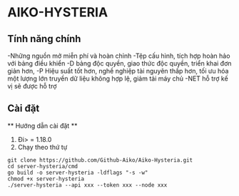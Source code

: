# AIKO-HYSTERIA


## Tính năng chính
-Những nguồn mở miễn phí và hoàn chỉnh
-Tệp cấu hình, tích hợp hoàn hảo với bảng điều khiển
-D bảng độc quyền, giao thức độc quyền, triển khai đơn giản hơn,
-P Hiệu suất tốt hơn, nghề nghiệp tài nguyên thấp hơn, tối ưu hóa một lượng lớn truyền dữ liệu không hợp lệ, giảm tải máy chủ
-NET hỗ trợ kế vị sẽ được hỗ trợ

## Cài đặt
** Hướng dẫn cài đặt **
1. Đi> = 1.18.0
2. Chạy theo thứ tự
```
git clone https://github.com/Github-Aiko/Aiko-Hysteria.git
cd server-hysteria/cmd
go build -o server-hysteria -ldflags "-s -w"
chmod +x server-hysteria
./server-hysteria --api xxx --token xxx --node xxx
```